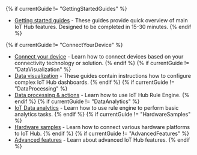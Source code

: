 {% if currentGuide != "GettingStartedGuides" %}
- [Getting started guides](/docs/pe/guides#AnchorIDGettingStartedGuides) - These guides provide quick overview of main IoT Hub features. Designed to be completed in 15-30 minutes.
{% endif %}
<!-- {% if currentGuide != "InstallationGuides" %}
- [Installation guides](/docs/user-guide/install/pe/installation-options/) - Learn how to setup IoT Hub on various available operating systems.
{% endif %} -->
{% if currentGuide != "ConnectYourDevice" %}
- [Connect your device](/docs/pe/guides#AnchorIDConnectYourDevice) - Learn how to connect devices based on your connectivity technology or solution.
{% endif %}
{% if currentGuide != "DataVisualization" %}
- [Data visualization](/docs/pe/guides#AnchorIDDataVisualization) - These guides contain instructions how to configure complex IoT Hub dashboards.
{% endif %}
{% if currentGuide != "DataProcessing" %}
- [Data processing & actions](/docs/pe/guides#AnchorIDDataProcessing) - Learn how to use IoT Hub Rule Engine.
{% endif %}
{% if currentGuide != "DataAnalytics" %}
- [IoT Data analytics](/docs/pe/guides#AnchorIDDataAnalytics) - Learn how to use rule engine to perform basic analytics tasks.
{% endif %}
{% if currentGuide != "HardwareSamples" %}
- [Hardware samples](/docs/pe/guides#AnchorIDHardwareSamples) - Learn how to connect various hardware platforms to IoT Hub.
{% endif %}
{% if currentGuide != "AdvancedFeatures" %}
- [Advanced features](/docs/pe/guides#AnchorIDAdvancedFeatures) - Learn about advanced IoT Hub features.
{% endif %}
  
<br/>





